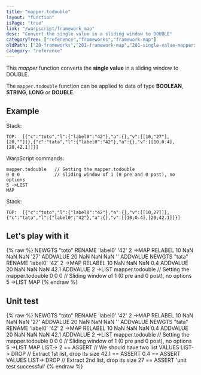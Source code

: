 ```yaml
---
title: "mapper.todouble"
layout: "function"
isPage: "true"
link: "/warpscript/framework_map"
desc: "Convert the single value in a sliding window to DOUBLE"
categoryTree: ["reference","frameworks","framework-map"]
oldPath: ["20-frameworks","201-framework-map","201-single-value-mappers","130-mapper_todoble.html.md"]
category: "reference"
---
```

 

This *mapper* function converts the **single value** in a sliding window to DOUBLE.

The `mapper.todouble` function can be applied to data of type **BOOLEAN**, **STRING**, **LONG** or **DOUBLE**.


## Example ##

Stack:

    TOP:  [{"c":"toto","l":{"label0":"42"},"a":{},"v":[[10,"27"],[20,""]]},{"c":"tata","l":{"label0":"42"},"a":{},"v":[[10,0.4],[20,42.1]]}]

WarpScript commands:

    mapper.todouble   // Setting the mapper.todouble
    0 0 0             // Sliding window of 1 (0 pre and 0 post), no options
    5 ->LIST
    MAP

Stack: 

    TOP:  [{"c":"toto","l":{"label0":"42"},"a":{},"v":[[10,27]]},{"c":"tata","l":{"label0":"42"},"a":{},"v":[[10,0.4],[20,42.1]]}]

## Let's play with it ##

{% raw %}
<warp10-warpscript-widget>NEWGTS "toto" RENAME 
'label0' '42' 2 ->MAP RELABEL
10 NaN NaN NaN '27' ADDVALUE
20 NaN NaN NaN '' ADDVALUE
NEWGTS "tata" RENAME 
'label0' '42' 2 ->MAP RELABEL
10 NaN NaN NaN 0.4 ADDVALUE
20 NaN NaN NaN 42.1 ADDVALUE
2 ->LIST
mapper.todouble   // Setting the mapper.todouble
0 0 0         // Sliding window of 1 (0 pre and 0 post), no options
5 ->LIST
MAP
</warp10-warpscript-widget>
{% endraw %}    


## Unit test ##

{% raw %}
<warp10-warpscript-widget>NEWGTS "toto" RENAME 
'label0' '42' 2 ->MAP RELABEL
10 NaN NaN NaN '27' ADDVALUE
20 NaN NaN NaN '' ADDVALUE
NEWGTS "tata" RENAME 
'label0' '42' 2 ->MAP RELABEL
10 NaN NaN NaN 0.4 ADDVALUE
20 NaN NaN NaN 42.1 ADDVALUE
2 ->LIST
mapper.todouble   // Setting the mapper.todouble
0 0 0         // Sliding window of 1 (0 pre and 0 post), no options
5 ->LIST
MAP
LIST-> 2 == ASSERT    // We should have two list
VALUES LIST-> DROP    // Extract 1st list, drop its size
42.1 == ASSERT
0.4 == ASSERT
VALUES LIST-> DROP    // Extract 2nd list, drop its size
27 == ASSERT
'unit test successful'
</warp10-warpscript-widget>
{% endraw %}        
